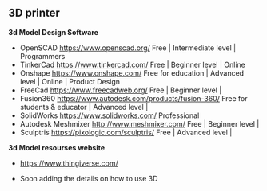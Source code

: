 

## 3D printer  
**3d Model Design Software**
* OpenSCAD https://www.openscad.org/   Free | Intermediate level | Programmers
* TinkerCad https://www.tinkercad.com/ Free | Beginner level | Online  
* Onshape https://www.onshape.com/ Free for education | Advanced level | Online | Product Design
* FreeCad https://www.freecadweb.org/ Free | Beginner level |  
* Fusion360 https://www.autodesk.com/products/fusion-360/ Free for students & educator | Advanced level |
* SolidWorks https://www.solidworks.com/ Professional
* Autodesk Meshmixer http://www.meshmixer.com/ Free | Beginner level |
* Sculptris https://pixologic.com/sculptris/ Free | Advanced level |

**3d Model resourses website**
* https://www.thingiverse.com/

* Soon adding the details on how to use 3D 